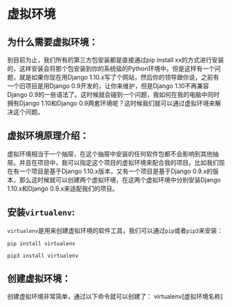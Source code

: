 # 虚拟环境

## 为什么需要虚拟环境：

到目前为止，我们所有的第三方包安装都是直接通过pip install xx的方式进行安装的，这样安装会将那个包安装到你的系统级的Python环境中。但是这样有一个问题，就是如果你现在用Django 1.10.x写了个网站，然后你的领导跟你说，之前有一个旧项目是用Django 0.9开发的，让你来维护，但是Django 1.10不再兼容Django 0.9的一些语法了。这时候就会碰到一个问题，我如何在我的电脑中同时拥有Django 1.10和Django 0.9两套环境呢？这时候我们就可以通过虚拟环境来解决这个问题。

## 虚拟环境原理介绍：

虚拟环境相当于一个抽屉，在这个抽屉中安装的任何软件包都不会影响到其他抽屉。并且在项目中，我可以指定这个项目的虚拟环境来配合我的项目。比如我们现在有一个项目是基于Django 1.10.x版本，又有一个项目是基于Django 0.9.x的版本，那么这时候就可以创建两个虚拟环境，在这两个虚拟环境中分别安装Django 1.10.x和Django 0.9.x来适配我们的项目。

## 安装`virtualenv`:

`virtualenv`是用来创建虚拟环境的软件工具，我们可以通过`pip`或者`pip3`来安装：

```
pip install virtualenv

pip3 install virtualenv
```

## 创建虚拟环境：

创建虚拟环境非常简单，通过以下命令就可以创建了：
    virtualenv[虚拟环境名称]
    



